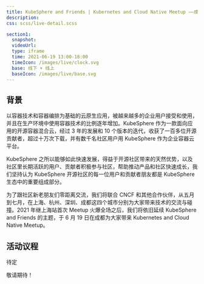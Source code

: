 ```yaml
---
title: KubeSphere and Friends | Kubernetes and Cloud Native Meetup ——成都站
description:
css: scss/live-detail.scss

section1:
  snapshot: 
  videoUrl: 
  type: iframe
  time: 2021-06-19 13:00-18:00
  timeIcon: /images/live/clock.svg
  base: 线下 + 线上
  baseIcon: /images/live/base.svg
---
```



## 背景

以容器技术和容器编排为基础的云原生应用，被越来越多的企业用户接受和使用，并且在生产环境中使用容器技术的比例逐年增加。KubeSphere 作为一款面向应用的开源容器混合云，经过 3 年的发展和 10 个版本的迭代，收获了一百多位开源贡献者，超过十万次下载，并有数千名社区用户用 KubeSphere 作为企业容器云平台。

KubeSphere 之所以能够如此快速发展，得益于开源社区带来的天然优势，以及社区里长期活跃的用户、贡献者积极参与社区，帮助推动产品和社区快速成长，我们坚持认为 KubeSphere 开源社区的每一位用户和贡献者朋友都是 KubeSphere 生态中的重要组成部分。

为了跟社区新老朋友们零距离交流，我们将联合 CNCF 和其他合作伙伴，从五月到七月，在上海、杭州、深圳、成都这四个城市分别为大家带来技术的交流与碰撞。2021 年继上海站首次 Meetup 火爆全场之后，我们将依旧延续 KubeSphere and Friends 的主题，于 6 月 19 日在成都为大家带来 Kubernetes and Cloud Native Meetup。

## 活动议程

待定

敬请期待！